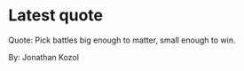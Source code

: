 # Latest quote 

Quote: Pick battles big enough to matter, small enough to win. 

By: Jonathan Kozol